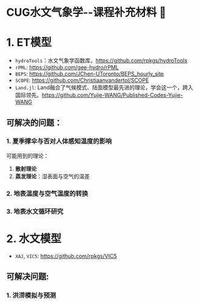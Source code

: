 # CUG水文气象学--课程补充材料 👋

<!--

**Here are some ideas to get you started:**

🙋‍♀️ A short introduction - what is your organization all about?
🌈 Contribution guidelines - how can the community get involved?
👩‍💻 Useful resources - where can the community find your docs? Is there anything else the community should know?
🍿 Fun facts - what does your team eat for breakfast?
🧙 Remember, you can do mighty things with the power of [Markdown](https://docs.github.com/github/writing-on-github/getting-started-with-writing-and-formatting-on-github/basic-writing-and-formatting-syntax)
-->

# 1. ET模型

- `hydroTools`：水文气象学函数库，https://github.com/rpkgs/hydroTools
- `rPML`: https://github.com/gee-hydro/rPML
- `BEPS`: https://github.com/JChen-UToronto/BEPS_hourly_site
- `SCOPE`: https://github.com/Christiaanvandertol/SCOPE
- `Land.jl`: Land融合了气候模式、陆面模型最先进的理论，学会这一个，跨入国际领先。https://github.com/Yujie-WANG/Published-Codes-Yujie-WANG

## 可解决的问题：

### 1. 夏季撑伞与否对人体感知温度的影响
  
  可能用到的理论：
  1. **散射理论**
  2. **蒸发理论**：湿表面与空气的温差

### 2. 地表温度与空气温度的转换

### 3. 地表水文循环研究

# 2. 水文模型
- `XAJ`, `VIC5`: https://github.com/rpkgs/VIC5

## 可解决问题: 
### 1. 洪涝模拟与预测 
